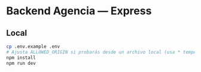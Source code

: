 # Backend Agencia — Express

## Local
```bash
cp .env.example .env
# Ajusta ALLOWED_ORIGIN si probarás desde un archivo local (usa * temporalmente)
npm install
npm run dev
